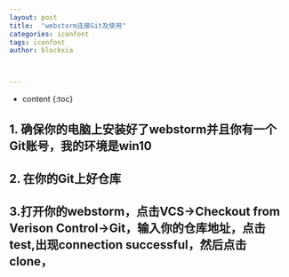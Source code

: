 ```yaml
---
layout: post
title:  "webstorm连接Git及使用"
categories: iconfont
tags: iconfont
author: blockxia



---
```

* content
{:toc}



## 1. 确保你的电脑上安装好了webstorm并且你有一个Git账号，我的环境是win10



## 2. 在你的Git上好仓库


## 3.打开你的webstorm，点击VCS->Checkout from Verison Control->Git，输入你的仓库地址，点击test,出现connection successful，然后点击clone，



